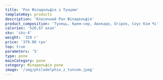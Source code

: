 ```yaml
---
title: 'Рол Філадельфія з Тунцем'
templateKey: products
description: 'Класичний Рол Філадельфія'
product_composition: 'Тунець, Крем-сир, Авокадо, Огірок, Соус Кім Чі'
calories: '520,67 ккал'
sku: 'sku-4'
weight: '320 г'
price: '379.00 грн'
top: true
parameters: '5'
type: роли
mainCategory: роли
category: Філадельфія роли
image: '/img/philadelphia_z_tuncem.jpeg'
---
```

